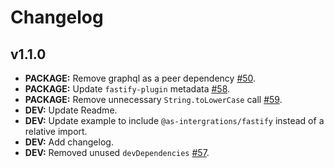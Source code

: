 # Changelog

## v1.1.0

- **PACKAGE:** Remove graphql as a peer dependency [#50](https://github.com/apollo-server-integrations/apollo-server-integration-fastify/pull/50).
- **PACKAGE:** Update `fastify-plugin` metadata [#58](https://github.com/apollo-server-integrations/apollo-server-integration-fastify/pull/58).
- **PACKAGE:** Remove unnecessary `String.toLowerCase` call [#59](https://github.com/apollo-server-integrations/apollo-server-integration-fastify/pull/59).
- **DEV:** Update Readme.
- **DEV:** Update example to include `@as-intergrations/fastify` instead of a relative import.
- **DEV:** Add changelog.
- **DEV:** Removed unused `devDependencies` [#57](https://github.com/apollo-server-integrations/apollo-server-integration-fastify/pull/57).
